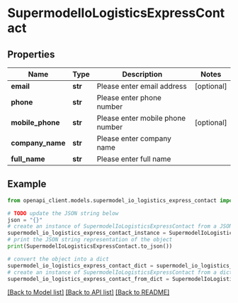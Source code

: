 # SupermodelIoLogisticsExpressContact


## Properties

Name | Type | Description | Notes
------------ | ------------- | ------------- | -------------
**email** | **str** | Please enter email address | [optional] 
**phone** | **str** | Please enter phone number | 
**mobile_phone** | **str** | Please enter mobile phone number | [optional] 
**company_name** | **str** | Please enter company name | 
**full_name** | **str** | Please enter full name | 

## Example

```python
from openapi_client.models.supermodel_io_logistics_express_contact import SupermodelIoLogisticsExpressContact

# TODO update the JSON string below
json = "{}"
# create an instance of SupermodelIoLogisticsExpressContact from a JSON string
supermodel_io_logistics_express_contact_instance = SupermodelIoLogisticsExpressContact.from_json(json)
# print the JSON string representation of the object
print(SupermodelIoLogisticsExpressContact.to_json())

# convert the object into a dict
supermodel_io_logistics_express_contact_dict = supermodel_io_logistics_express_contact_instance.to_dict()
# create an instance of SupermodelIoLogisticsExpressContact from a dict
supermodel_io_logistics_express_contact_from_dict = SupermodelIoLogisticsExpressContact.from_dict(supermodel_io_logistics_express_contact_dict)
```
[[Back to Model list]](../README.md#documentation-for-models) [[Back to API list]](../README.md#documentation-for-api-endpoints) [[Back to README]](../README.md)


